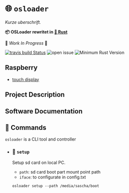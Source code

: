 # 🌐 `osloader`

*Kurze uberschrift.*

 **📦  OSLoader rewritet in [🦀 **Rust**](https://github.com/lar-rs/osloader)**

🚧 _Work In Progress_ 🚧

[![travis build Status](https://travis-ci.com/lar-rs/osloader.svg?branch=master)](https://travis-ci.com/lar-rs/osloader)
![open issue][issue]
![Minimum Rust Version][min-rust-badge]

## Raspberry
  - [touch display](https://thepihut.com/blogs/raspberry-pi-tutorials/45295044-raspberry-pi-7-touch-screen-assembly-guide)
 
## Project Description


## Software Documentation



##  📢 Commands

`osloader` is a CLI tool and controller

  - ### 🔧 `setup`
      Setup sd card on local PC.
      - `path`: sd card boot part mount point path
      - `iface`: to configurate in config.txt

    ```
    osloader setup --path /media/sascha/boot
    ```

<!-- links -->
[file issues]: https://github.com/lar-rs/osloader/issues/
[Rust]: https://www.rust-lang.org/
[async-std]:https://docs.rs/async-std/0.99.10/async_std
[CONTRIBUTING.md]: CONTRIBUTING.md
[CC-BY 4.0]: https://opendefinition.org/licenses/cc-by/
[MIT]: https://opensource.org/licenses/MIT
[The Rust Book]: https://doc.rust-lang.org/book/
[building a command-line program]: https://doc.rust-lang.org/stable/book/ch12-00-an-io-project.html
[building a multithreaded web server]: https://doc.rust-lang.org/stable/book/ch20-00-final-project-a-web-server.html
[clippy]: https://github.com/rust-lang/rust-clippy/
[criterion]: https://github.com/bheisler/criterion.rs
[crossbeam]: https://github.com/crossbeam-rs/crossbeam
[plan]: ./docs/lesson-plan.md
[the roadmap]: ./docs/roadmap.md
[post-project surveys]: ./docs/lesson-plan.md#user-content-making-pna-rust-better
[pre]: ./docs/prerequisites.md
[rustfmt]: https://github.com/rust-lang/rustfmt/
[serde]: https://github.com/serde-rs/serde
[sp]: https://en.wikipedia.org/wiki/System_programming
[Rust]: https://www.rust-lang.org/

<!-- Badges -->
[irc]:          https://webirc.hackint.org/#irc://irc.hackint.org/#lar
[issue]: https://img.shields.io/github/issues/lar-rs/osloader?style=flat-square
[min-rust-badge]: https://img.shields.io/badge/rustc-1.38+-blue.svg
